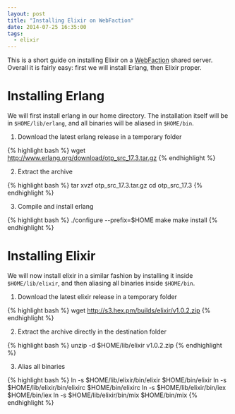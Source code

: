 ```yaml
---
layout: post
title: "Installing Elixir on WebFaction"
date: 2014-07-25 16:35:00
tags:
  - elixir
---
```


This is a short guide on installing Elixir on a [WebFaction](https://www.webfaction.com/) shared server. Overall it is fairly easy: first we will install Erlang, then Elixir proper.


Installing Erlang
=================

We will first install erlang in our home directory. The installation itself will be in `$HOME/lib/erlang`, and all binaries will be aliased in `$HOME/bin`.

1. Download the latest erlang release in a temporary folder

{% highlight bash %}
wget http://www.erlang.org/download/otp_src_17.3.tar.gz
{% endhighlight %}

2. Extract the archive

{% highlight bash %}
tar xvzf otp_src_17.3.tar.gz
cd otp_src_17.3
{% endhighlight %}

3. Compile and install erlang

{% highlight bash %}
./configure --prefix=$HOME
make
make install
{% endhighlight %}


Installing Elixir
=================

We will now install elixir in a similar fashion by installing it inside `$HOME/lib/elixir`, and then aliasing all binaries inside `$HOME/bin`.

1. Download the latest elixir release in a temporary folder

{% highlight bash %}
wget http://s3.hex.pm/builds/elixir/v1.0.2.zip
{% endhighlight %}

2. Extract the archive directly in the destination folder

{% highlight bash %}
unzip -d $HOME/lib/elixir v1.0.2.zip
{% endhighlight %}

3. Alias all binaries

{% highlight bash %}
ln -s $HOME/lib/elixir/bin/elixir $HOME/bin/elixir
ln -s $HOME/lib/elixir/bin/elixirc $HOME/bin/elixirc
ln -s $HOME/lib/elixir/bin/iex $HOME/bin/iex
ln -s $HOME/lib/elixir/bin/mix $HOME/bin/mix
{% endhighlight %}

